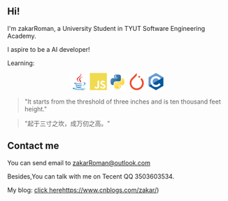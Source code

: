 ## Hi!

I'm zakarRoman, a University Student in TYUT Software Engineering Academy.

I aspire to be a AI developer!

Learning:

<p align="center">
    <img src="https://raw.githubusercontent.com/devicons/devicon/master/icons/java/java-original.svg" alt="Java" width="40" height="40"/>
    <img src="https://raw.githubusercontent.com/devicons/devicon/master/icons/javascript/javascript-plain.svg" alt="JavaScript" width="40" height="40"/>
    <img src="https://raw.githubusercontent.com/devicons/devicon/master/icons/python/python-original.svg" alt="python" width="40" height="40"/>
    <img src="https://raw.githubusercontent.com/devicons/devicon/master/icons/pytorch/pytorch-original.svg" alt="python" width="40" height="40"/>
    <img src="https://raw.githubusercontent.com/devicons/devicon/1119b9f84c0290e0f0b38982099a2bd027a48bf1/icons/c/c-original.svg" alt="C" width="40" height="40">
</p>

> "It starts from the threshold of three inches and is ten thousand feet height."

> "起于三寸之坎，成万仞之高。"

    
## Contact me

You can send email to zakarRoman@outlook.com

Besides,You can talk with me on Tecent QQ 3503603534.

My blog: [click here](https://www.cnblogs.com/zakar/)https://www.cnblogs.com/zakar/)
